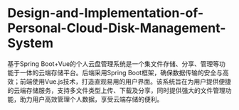 # Design-and-Implementation-of-Personal-Cloud-Disk-Management-System
基于Spring Boot+Vue的个人云盘管理系统是一个集文件存储、分享、管理等功能于一体的云端存储平台。后端采用Spring Boot框架，确保数据传输的安全与高效；前端使用Vue.js技术，打造直观易用的用户界面。该系统旨在为用户提供便捷的云端存储服务，支持多文件类型上传、下载及分享，同时提供强大的文件管理功能，助力用户高效管理个人数据，享受云端存储的便利。

